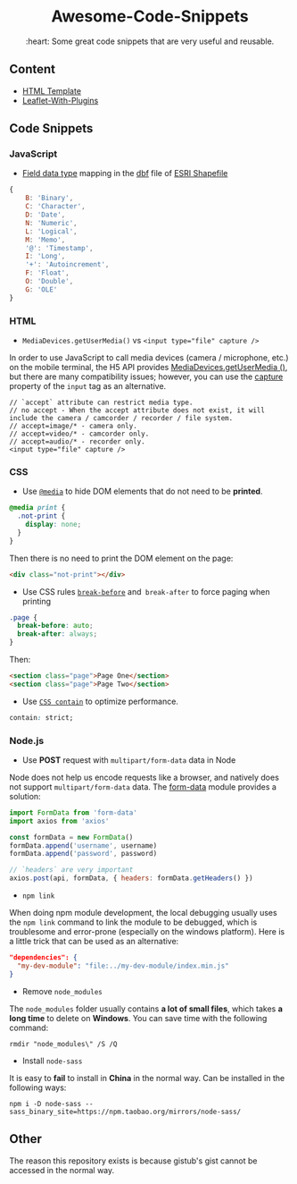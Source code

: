 <div align="center">
  <h1>Awesome-Code-Snippets</h1>
  
  <p>:heart: Some great code snippets that are very useful and reusable.</p>
 </div>

## Content

- [HTML Template](https://wang1212.github.io/awesome-code-snippets)
- [Leaflet-With-Plugins](https://wang1212.github.io/awesome-code-snippets/leaflet-with-plugins.html)

## Code Snippets

### JavaScript

- [Field data type][0] mapping in the [dbf][1] file of [ESRI Shapefile][2]

[0]: http://www.dbase.com/Knowledgebase/INT/db7_file_fmt.htm "Data File Header Structure for the dBASE Version 7 Table File"
[1]: https://www.loc.gov/preservation/digital/formats/fdd/fdd000326.shtml "dBASE Table for ESRI Shapefile (DBF)"
[2]: https://www.esri.com/library/whitepapers/pdfs/shapefile.pdf

```javascript
{
	B: 'Binary',
	C: 'Character',
	D: 'Date',
	N: 'Numeric',
	L: 'Logical',
	M: 'Memo',
	'@': 'Timestamp',
	I: 'Long',
	'+': 'Autoincrement',
	F: 'Float',
	O: 'Double',
	G: 'OLE'
}
```

### HTML

- `MediaDevices.getUserMedia()` vs `<input type="file" capture />`

In order to use JavaScript to call media devices (camera / microphone, etc.) on the mobile terminal, the H5 API provides [MediaDevices.getUserMedia ()](https://developer.mozilla.org/en-US/docs/Web/API/MediaDevices/getUserMedia), but there are many compatibility issues; however, you can use the [capture](https://developer.mozilla.org/en-US/docs/Web/HTML/Element/input/file#capture) property of the `input` tag as an alternative.

```
// `accept` attribute can restrict media type.
// no accept - When the accept attribute does not exist, it will include the camera / camcorder / recorder / file system.
// accept=image/* - camera only.
// accept=video/* - camcorder only.
// accept=audio/* - recorder only.
<input type="file" capture />
```

### CSS

- Use [`@media`](https://developer.mozilla.org/en-US/docs/Web/CSS/@media) to hide DOM elements that do not need to be **printed**.

```css
@media print {
  .not-print {
    display: none;
  }
}
```

Then there is no need to print the DOM element on the page:

```html
<div class="not-print"></div>
```

- Use CSS rules [`break-before`](https://developer.mozilla.org/en-US/docs/Web/CSS/break-before) and` break-after` to force paging when printing

```css
.page {
  break-before: auto;
  break-after: always;
}
```

Then:

```html
<section class="page">Page One</section>
<section class="page">Page Two</section>
```

- Use [`CSS contain`](https://developer.mozilla.org/en-US/docs/Web/CSS/contain) to optimize performance.

```css
contain: strict;
```

### Node.js

- Use **POST** request with `multipart/form-data` data in Node

Node does not help us encode requests like a browser, and natively does not support `multipart/form-data` data. The [form-data](https://github.com/form-data/form-data) module provides a solution:

```javascript
import FormData from 'form-data'
import axios from 'axios'

const formData = new FormData()
formData.append('username', username)
formData.append('password', password)

// `headers` are very important
axios.post(api, formData, { headers: formData.getHeaders() })
```

- `npm link`

When doing npm module development, the local debugging usually uses the `npm link` command to link the module to be debugged, which is troublesome and error-prone (especially on the windows platform). Here is a little trick that can be used as an alternative:

```json
"dependencies": {
  "my-dev-module": "file:../my-dev-module/index.min.js"
}
```

- Remove `node_modules`

The `node_modules` folder usually contains **a lot of small files**, which takes **a long time** to delete on **Windows**. You can save time with the following command:

```
rmdir "node_modules\" /S /Q
```

- Install `node-sass`

It is easy to **fail** to install in **China** in the normal way. Can be installed in the following ways:

```shell
npm i -D node-sass --sass_binary_site=https://npm.taobao.org/mirrors/node-sass/
```

## Other

The reason this repository exists is because gistub's gist cannot be accessed in the normal way.
